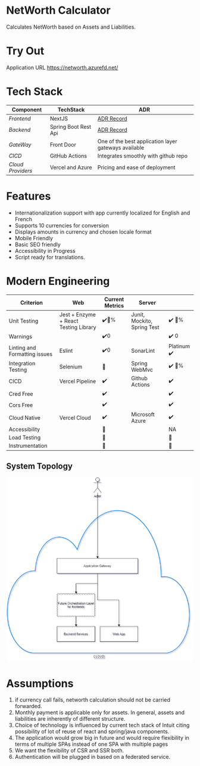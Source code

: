 # NetWorth Calculator

Calculates NetWorth based on Assets and Liabilities.

# Try Out

Application URL
https://networth.azurefd.net/



# Tech Stack

| **Component**     | **TechStack**        | ADR                                                  |
|-------------------|----------------------|------------------------------------------------------|
| _Frontend_        | NextJS               | [ ADR Record ](client.md)                            |
| _Backend_         | Spring Boot Rest Api | [ ADR Record ](server.md)                            |
| _GateWay_         | Front Door           | One of the best application layer gateways available |
| _CICD_            | GitHub Actions       | Integrates smoothly with github repo                 |
| _Cloud Providers_ | Vercel and Azure     | Pricing and ease of deployment                       |


# Features

- Internationalization support with app currently localized for English and French
- Supports 10 currencies for conversion
- Displays amounts in currency and chosen locale format
- Mobile Friendly
- Basic SEO friendly
- Accessibility in Progress
- Script ready for translations.

# Modern Engineering

| Criterion                     | Web                                   | Current Metrics         | Server                      |                             |
|-------------------------------|---------------------------------------|-------------------------|-----------------------------|-----------------------------|
| Unit Testing                  | Jest + Enzyme + React Testing Library | :heavy_check_mark::100:%  | Junit, Mockito, Spring Test | :heavy_check_mark: :100:%     |
| Warnings                      |                                       | :heavy_check_mark:0     |                             | :heavy_check_mark: 0        |
| Linting and Formatting issues | Eslint                                | :heavy_check_mark:0     | SonarLint                   | Platinum :heavy_check_mark: |
| Integration Testing           | Selenium                              | :construction_worker:   | Spring WebMvc               | :heavy_check_mark: :100:%     |
| CICD                          | Vercel Pipeline                       | :heavy_check_mark:      | Github Actions              | :heavy_check_mark:          |
| Cred Free                     |                                       | :heavy_check_mark:      |                             | :heavy_check_mark:          |
| Cors Free                     |                                       | :heavy_check_mark:      |                             | :heavy_check_mark:          |
| Cloud Native                  | Vercel Cloud                          | :heavy_check_mark:      | Microsoft Azure             | :heavy_check_mark:          |
| Accessibility                 |                                       | :construction_worker:   |                             | NA                          |
| Load Testing                  |                                       | :construction_worker:   |                             | :construction_worker:       |
| Instrumentation               |                                       | :construction_worker:   |                             | :construction_worker:       |


## System Topology

![alt text](./diagrams/archtecture.png)



# Assumptions

1. if currency call fails, networth calculation should not be carried forwarded.
2. Monthly payment is applicable only for assets. In general, assets and liabilities are inherently of different structure.
3. Choice of technology is influenced by current tech stack of Intuit citing possibility of lot of reuse of react and spring/java components.
4. The application would grow big in future and would require flexibility in terms of multiple SPAs instead of one SPA with multiple pages
5. We want the flexibility of CSR and SSR both.
6. Authentication will be plugged in based on a federated service.